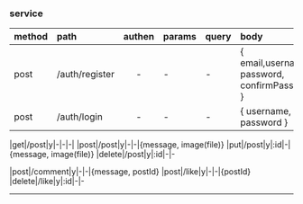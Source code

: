 ### service 


|method |path |authen | params | query | body |
|:----- |:--- |:----:  |:------ |:----- |:---- |
|post|/auth/register|-|-|-|{ email,username, password, confirmPassword }
|post|/auth/login|-|-|-|{ username, password }


|get|/post|y|-|-|-|
|post|/post|y|-|-|{message, image(file)}
|put|/post|y|:id|-|{message, image(file)}
|delete|/post|y|:id|-|-


|post|/comment|y|-|-|{message, postId} 
|post|/like|y|-|-|{postId}
|delete|/like|y|:id|-|-


---